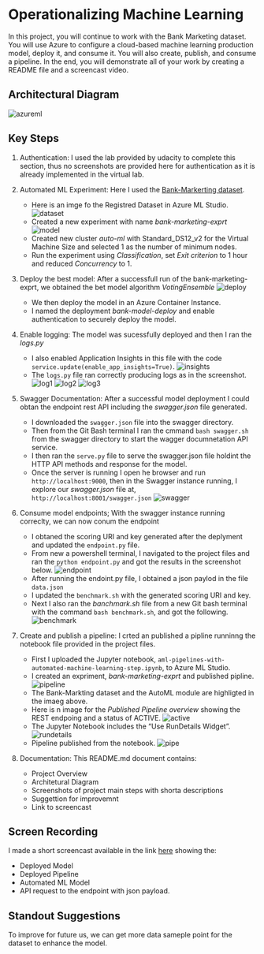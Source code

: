 # Operationalizing Machine Learning

In this project, you will continue to work with the Bank Marketing dataset. You will use Azure to configure a cloud-based machine learning production model, deploy it, and consume it. You will also create, publish, and consume a pipeline. In the end, you will demonstrate all of your work by creating a README file and a screencast video.

## Architectural Diagram
![azureml](screenshots/azureml_architecture.png)

## Key Steps

1. Authentication: I used the lab provided by udacity to complete this section, thus no screenshots are provided here for authentication as it is already implemented in the virtual lab.

2. Automated ML Experiment: Here I used the [Bank-Markerting dataset](https://automlsamplenotebookdata.blob.core.windows.net/automl-sample-notebook-data/bankmarketing_train.csv).

    - Here is an imge fo the Registred Dataset in Azure ML Studio. ![dataset](screenshots/dataset.JPG)
    - Created a new experiment with name *bank-marketing-exprt* ![model](screenshots/complete_run.JPG)
    - Created new cluster *auto-ml* with Standard_DS12_v2 for the Virtual Machine Size and selected 1 as the number of minimum nodes.
    - Run the experiment using *Classification*, set *Exit criterion* to 1 hour and reduced *Concurrency* to 1.

3. Deploy the best model: After a successfull run of the bank-marketing-exprt, we obtained the bet model algorithm *VotingEnsemble* ![deploy](screenshots/deployment.JPG)
    - We then deploy the model in an Azure Container Instance.
    - I named the deployment *bank-model-deploy* and enable authentication to securely deploy the model.
4. Enable logging: The model was sucessfully deployed and then I ran the *logs.py*
    - I also enabled Application Insights in this file with the code `service.update(enable_app_insights=True)`. ![insights](screenshots/AppInsights.JPG)
    - The `logs.py` file ran correctly producing logs as in the screenshot.
    ![log1](screenshots/logs.JPG) ![log2](screenshots/logs2.JPG) ![log3](screenshots/logs3.JPG)
 
5. Swagger Documentation: After a successful model deployment I could obtan the endpoint rest API including the *swagger.json* file generated.
    - I downloaded the `swagger.json` file into the swagger directory.
    - Then from the Git Bash terminal I ran the cmmand `bash swagger.sh` from the swagger directory to start the wagger documnetation API service.
    - I then ran the `serve.py` file to serve the swagger.json file holdint the HTTP API methods and response for the model.
    - Once the server is running I open he browser and run `http://localhost:9000`, then in the Swagger instance running, I explore our *swagger.json* file at, `http://localhost:8001/swagger.json`
    ![swagger](screenshots/swagger.JPG)

6. Consume model endpoints; With the swagger instance running correclty, we can now conum the endpoint
    - I obtaned the scoring URI and key generated after the deplyment and updated the `endpoint.py` file.
    - From new a powershell terminal, I navigated to the project files and ran the `python endpoint.py`  and got the results in the screenshot below. 
    ![endpoint](screenshots/endpoint.JPG)
    - After running the endoint.py file, I obtained a json paylod in the file `data.json`
    - I updated the `benchmark.sh` with the generated scoring URI and key.
    - Next I also ran the *banchmark.sh* file from a new Git bash terminal with the command `bash benchmark.sh`, and got the following.
    ![benchmark](screenshots/benchmark.jpg)

7. Create and publish a pipeline: I crted an published a pipline  runninng the notebook file provided in the project files.
    - First I uploaded the Jupyter notebook, `aml-pipelines-with-automated-machine-learning-step.ipynb`, to Azure ML Studio.
    - I created an expriment, *bank-marketing-exprt* and published pipline. ![pipeline](screenshots/pipeline_complete.JPG)
    - The Bank-Markting dataset and the AutoML module are highligted in the imaeg above. 
    - Here is n image for the *Published Pipeline overview* showing the REST endpoing and a status of ACTIVE. ![active](screenshots/pipeline_endpint.JPG)
    - The Jupyter Notebook includes the “Use RunDetails Widget”. ![rundetails](screenshots/run_details.JPG)
    - Pipeline published from the notebook. ![pipe](screenshots/pipe.JPG)

8. Documentation: This README.md document contains:
    - Project Overview
    - Architetural Diagram
    - Screenshots of project main steps with shorta descriptions
    - Suggettion for improvemnt
    - Link to screencast

## Screen Recording
I made a short screencast available in the link [here](https://youtu.be/yTN2xGAwhRw) showing the:
- Deployed Model
- Deployed Pipeline
- Automated ML Model
- API request to the endpoint with json payload.

## Standout Suggestions
To improve for future us, we can get more data sameple point for the dataset to enhance the model.
